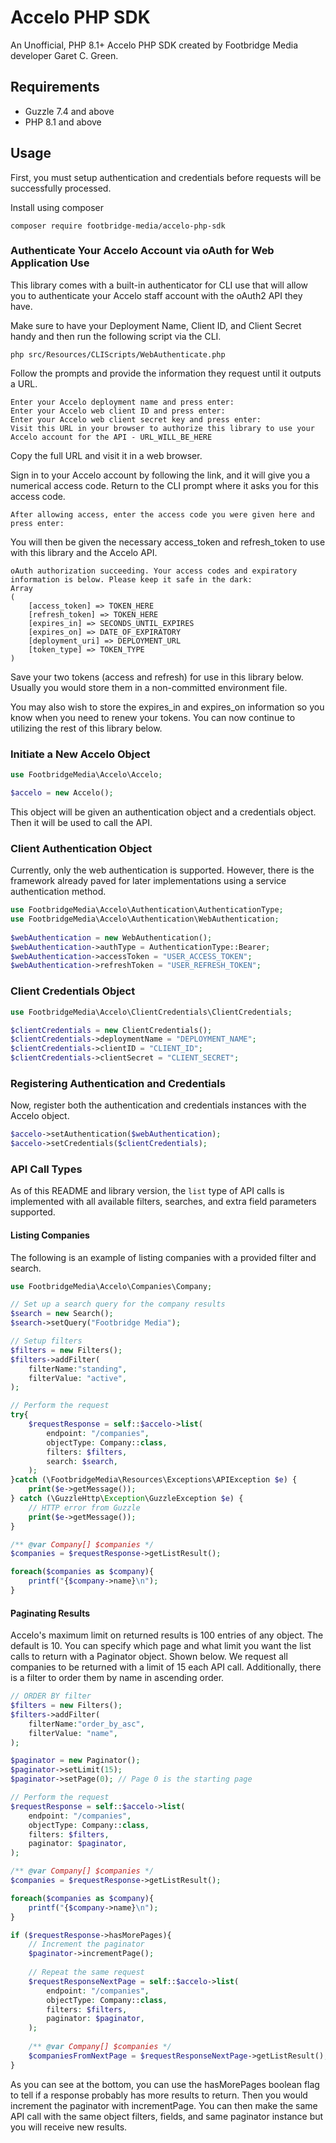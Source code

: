 # Accelo PHP SDK
An Unofficial, PHP 8.1+ Accelo PHP SDK created by Footbridge Media developer Garet C. Green.

## Requirements
- Guzzle 7.4 and above
- PHP 8.1 and above

## Usage
First, you must setup authentication and credentials before requests will be successfully processed.

Install using composer
```
composer require footbridge-media/accelo-php-sdk
```

### Authenticate Your Accelo Account via oAuth for Web Application Use
This library comes with a built-in authenticator for CLI use that will allow you to authenticate your Accelo staff account with the oAuth2 API they have.

Make sure to have your Deployment Name, Client ID, and Client Secret handy and then run the following script via the CLI.
```
php src/Resources/CLIScripts/WebAuthenticate.php
```

Follow the prompts and provide the information they request until it outputs a URL. 

```
Enter your Accelo deployment name and press enter:
Enter your Accelo web client ID and press enter:
Enter your Accelo web client secret key and press enter:
Visit this URL in your browser to authorize this library to use your Accelo account for the API - URL_WILL_BE_HERE
```

Copy the full URL and visit it in a web browser.

Sign in to your Accelo account by following the link, and it will give you a numerical access code. Return to the CLI prompt where it asks you for this access code.

```
After allowing access, enter the access code you were given here and press enter: 
```

You will then be given the necessary access_token and refresh_token to use with this library and the Accelo API.

```
oAuth authorization succeeding. Your access codes and expiratory information is below. Please keep it safe in the dark:
Array                                                                                 
(                                                                                     
    [access_token] => TOKEN_HERE
    [refresh_token] => TOKEN_HERE
    [expires_in] => SECONDS_UNTIL_EXPIRES
    [expires_on] => DATE_OF_EXPIRATORY
    [deployment_uri] => DEPLOYMENT_URL
    [token_type] => TOKEN_TYPE
)
```

Save your two tokens (access and refresh) for use in this library below. Usually you would store them in a non-committed environment file.

You may also wish to store the expires_in and expires_on information so you know when you need to renew your tokens. You can now continue to utilizing the rest of this library below.

### Initiate a New Accelo Object
```php
use FootbridgeMedia\Accelo\Accelo;

$accelo = new Accelo();
```

This object will be given an authentication object and a credentials object. Then it will be used to call the API.

### Client Authentication Object
Currently, only the web authentication is supported. However, there is the framework already paved for later implementations using a service authentication method.
```php
use FootbridgeMedia\Accelo\Authentication\AuthenticationType;
use FootbridgeMedia\Accelo\Authentication\WebAuthentication;
	
$webAuthentication = new WebAuthentication();
$webAuthentication->authType = AuthenticationType::Bearer;
$webAuthentication->accessToken = "USER_ACCESS_TOKEN";
$webAuthentication->refreshToken = "USER_REFRESH_TOKEN";
```

### Client Credentials Object
```php
use FootbridgeMedia\Accelo\ClientCredentials\ClientCredentials;

$clientCredentials = new ClientCredentials();
$clientCredentials->deploymentName = "DEPLOYMENT_NAME";
$clientCredentials->clientID = "CLIENT_ID";
$clientCredentials->clientSecret = "CLIENT_SECRET";
```

### Registering Authentication and Credentials
Now, register both the authentication and credentials instances with the Accelo object.

```php
$accelo->setAuthentication($webAuthentication);
$accelo->setCredentials($clientCredentials);
```

### API Call Types
As of this README and library version, the `list` type of API calls is implemented with all available filters, searches, and extra field parameters supported. 

#### Listing Companies
The following is an example of listing companies with a provided filter and search.
```php
use FootbridgeMedia\Accelo\Companies\Company;

// Set up a search query for the company results
$search = new Search();
$search->setQuery("Footbridge Media");

// Setup filters
$filters = new Filters();
$filters->addFilter(
    filterName:"standing",
    filterValue: "active",
);

// Perform the request
try{
    $requestResponse = self::$accelo->list(
        endpoint: "/companies",
        objectType: Company::class,
        filters: $filters,
        search: $search,
    );
}catch (\FootbridgeMedia\Resources\Exceptions\APIException $e) {
    print($e->getMessage());
} catch (\GuzzleHttp\Exception\GuzzleException $e) {
    // HTTP error from Guzzle
    print($e->getMessage());
}

/** @var Company[] $companies */
$companies = $requestResponse->getListResult();

foreach($companies as $company){
    printf("{$company->name}\n");
}
```

#### Paginating Results
Accelo's maximum limit on returned results is 100 entries of any object. The default is 10. You can specify which page and what limit you want the list calls to return with a Paginator object. Shown below. We request all companies to be returned with a limit of 15 each API call. Additionally, there is a filter to order them by name in ascending order.
```php
// ORDER BY filter
$filters = new Filters();
$filters->addFilter(
    filterName:"order_by_asc",
    filterValue: "name",
);

$paginator = new Paginator();
$paginator->setLimit(15);
$paginator->setPage(0); // Page 0 is the starting page

// Perform the request
$requestResponse = self::$accelo->list(
    endpoint: "/companies",
    objectType: Company::class,
    filters: $filters,
    paginator: $paginator,
);

/** @var Company[] $companies */
$companies = $requestResponse->getListResult();

foreach($companies as $company){
    printf("{$company->name}\n");
}

if ($requestResponse->hasMorePages){
    // Increment the paginator
    $paginator->incrementPage();
    
    // Repeat the same request
    $requestResponseNextPage = self::$accelo->list(
        endpoint: "/companies",
        objectType: Company::class,
        filters: $filters,
        paginator: $paginator,
    );
    
    /** @var Company[] $companies */
    $companiesFromNextPage = $requestResponseNextPage->getListResult();
}
```

As you can see at the bottom, you can use the hasMorePages boolean flag to tell if a response probably has more results to return. Then you would increment the paginator with incrementPage. You can then make the same API call with the same object filters, fields, and same paginator instance but you will receive new results.
